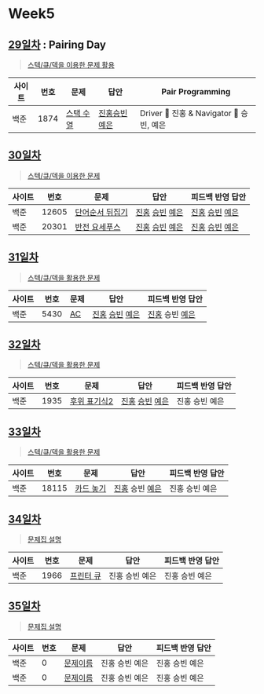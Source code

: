 # Week5

## [29일차](Day29) : Pairing Day

> [스텍/큐/덱을 이용한 문제 활용](https://www.acmicpc.net/group/workbook/view/9797/29606)

| 사이트 | 번호 | 문제                 | 답안                | Pair Programming    |
| ------ | ---- | -------------------- | ------------------- | ------------------- |
| 백준   | 1874 | [스택 수열](https://www.acmicpc.net/problem/1874) | [진홍승빈예은](Day29/bj1874_kjhwsblye.java) | Driver 🚗 진홍 & Navigator 🧭 승빈, 예은 |

## [30일차](Day30)

> [스텍/큐/덱을 이용한 문제](https://www.acmicpc.net/group/workbook/view/9797/29665)

| 사이트 | 번호 | 문제                 | 답안                | 피드백 반영 답안    |
| ------ | ---- | -------------------- | ------------------- | ------------------- |
| 백준   | 12605 | [단어순서 뒤집기](https://www.acmicpc.net/problem/12605) | [진홍](Day30/bj12605_kjh.java) [승빈](Day30/bj12605_wsb.java) [예은](Day30/bj12605_lye.cs) | [진홍](Day30/bj12605_kjh.java) [승빈](Day30/bj12605_wsb.java) [예은](Day30/bj12605_lye.cs) |
| 백준   | 20301 | [반전 요세푸스](https://www.acmicpc.net/problem/20301) | [진홍](Day30/bj20301_kjh.java) [승빈](Day30/bj20301_wsb.java) [예은](Day30/bj20301_lye.cs) | [진홍](Day30/bj20301_kjh.java) [승빈](Day30/bj20301_wsb.java) [예은](Day30/bj20301_lye.cs) |

## [31일차](Day31)

> [스텍/큐/덱을 활용한 문제](https://www.acmicpc.net/group/workbook/view/9797/29725)

| 사이트 | 번호 | 문제                 | 답안                | 피드백 반영 답안    |
| ------ | ---- | -------------------- | ------------------- | ------------------- |
| 백준   | 5430 | [AC](https://www.acmicpc.net/problem/5430) | [진홍](Day31/bj5430_kjh.java) [승빈](Day31/bj5430_wsb.java) [예은](Day31/bj5430_lye.cs) | [진홍](Day31/bj5430_kjh.java) 승빈 [예은](Day31/bj5430_lye.cs) |

## [32일차](Day32)

> [스텍/큐/덱을 활용한 문제](https://www.acmicpc.net/group/workbook/view/9797/29771)

| 사이트 | 번호 | 문제                 | 답안                | 피드백 반영 답안    |
| ------ | ---- | -------------------- | ------------------- | ------------------- |
| 백준   | 1935    | [후위 표기식2](https://www.acmicpc.net/problem/1935) | [진홍](Day32/bj1935_kjh.java) [승빈](Day32/bj1935_wsb.java) [예은](Day32/bj1935_lye.cs) | 진홍 승빈 예은 |

## [33일차](Day33)

> [스텍/큐/덱을 활용한 문제](https://www.acmicpc.net/group/workbook/view/9797/29822)

| 사이트 | 번호 | 문제                 | 답안                | 피드백 반영 답안    |
| ------ | ---- | -------------------- | ------------------- | ------------------- |
| 백준   | 18115 | [카드 놓기](https://www.acmicpc.net/problem/18115) | [진홍](Day33/bj18115_kjh.java) 승빈 [예은](Day33/bj18115_lye.cs) | 진홍 승빈 예은 |

## [34일차](Day34)

> [문제집 설명](문제집링크)

| 사이트 | 번호 | 문제                 | 답안                | 피드백 반영 답안    |
| ------ | ---- | -------------------- | ------------------- | ------------------- |
| 백준   | 1966    | [프린터 큐](https://www.acmicpc.net/problem/1966) | 진홍 승빈 예은 | 진홍 승빈 예은 |

## [35일차](Day35)

> [문제집 설명](문제집링크)

| 사이트 | 번호 | 문제                 | 답안                | 피드백 반영 답안    |
| ------ | ---- | -------------------- | ------------------- | ------------------- |
| 백준   | 0    | [문제이름](문제링크) | 진홍 승빈 예은 | 진홍 승빈 예은 |
| 백준   | 0    | [문제이름](문제링크) | 진홍 승빈 예은 | 진홍 승빈 예은 |
